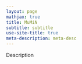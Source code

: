 ```yaml
---
layout: page
mathjax: true
title: MuMiN
subtitle: subtitle
use-site-title: true
meta-description: meta-desc
---
```


Description
